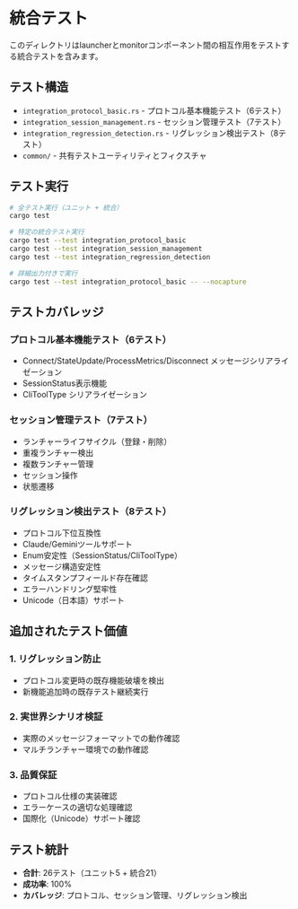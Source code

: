# 統合テスト

このディレクトリはlauncherとmonitorコンポーネント間の相互作用をテストする統合テストを含みます。

## テスト構造

- `integration_protocol_basic.rs` - プロトコル基本機能テスト（6テスト）
- `integration_session_management.rs` - セッション管理テスト（7テスト）
- `integration_regression_detection.rs` - リグレッション検出テスト（8テスト）
- `common/` - 共有テストユーティリティとフィクスチャ

## テスト実行

```bash
# 全テスト実行（ユニット + 統合）
cargo test

# 特定の統合テスト実行
cargo test --test integration_protocol_basic
cargo test --test integration_session_management
cargo test --test integration_regression_detection

# 詳細出力付きで実行
cargo test --test integration_protocol_basic -- --nocapture
```

## テストカバレッジ

### プロトコル基本機能テスト（6テスト）
- Connect/StateUpdate/ProcessMetrics/Disconnect メッセージシリアライゼーション
- SessionStatus表示機能
- CliToolType シリアライゼーション

### セッション管理テスト（7テスト）
- ランチャーライフサイクル（登録・削除）
- 重複ランチャー検出
- 複数ランチャー管理
- セッション操作
- 状態遷移

### リグレッション検出テスト（8テスト）
- プロトコル下位互換性
- Claude/Geminiツールサポート
- Enum安定性（SessionStatus/CliToolType）
- メッセージ構造安定性
- タイムスタンプフィールド存在確認
- エラーハンドリング堅牢性
- Unicode（日本語）サポート

## 追加されたテスト価値

### 1. リグレッション防止
- プロトコル変更時の既存機能破壊を検出
- 新機能追加時の既存テスト継続実行

### 2. 実世界シナリオ検証
- 実際のメッセージフォーマットでの動作確認
- マルチランチャー環境での動作確認

### 3. 品質保証
- プロトコル仕様の実装確認
- エラーケースの適切な処理確認
- 国際化（Unicode）サポート確認

## テスト統計

- **合計**: 26テスト（ユニット5 + 統合21）
- **成功率**: 100%
- **カバレッジ**: プロトコル、セッション管理、リグレッション検出